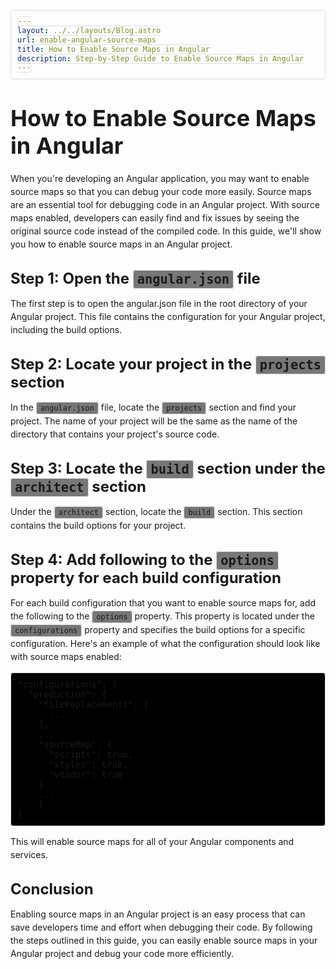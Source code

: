 ```yaml
---
layout: ../../layouts/Blog.astro
url: enable-angular-source-maps
title: How to Enable Source Maps in Angular
description: Step-by-Step Guide to Enable Source Maps in Angular
---
```


<style>
  h1 {
    font-size: 36px;
    font-weight: bold;
    margin-top: 40px;
    margin-bottom: 20px;
  }

  h2 {
    font-size: 24px;
    font-weight: bold;
    margin-top: 30px;
    margin-bottom: 15px;
  }

  p {
    margin-bottom: 15px;
    line-height: 1.5;
  }

  code {
    background-color: #787676;
    border: 1px solid #ddd;
    border-radius: 4px;
    font-family: Consolas, monospace;
    padding: 2px 6px;
  }

  pre {
    background-color: #000000;
    border: 1px solid #ddd;
    border-radius: 4px;
    font-family: Consolas, monospace;
    padding: 10px;
    overflow-x: auto;
  }
</style>

# How to Enable Source Maps in Angular

When you're developing an Angular application, you may want to enable source maps so that you can debug your code more easily. Source maps are an essential tool for debugging code in an Angular project. With source maps enabled, developers can easily find and fix issues by seeing the original source code instead of the compiled code. In this guide, we'll show you how to enable source maps in an Angular project.

## Step 1: Open the `angular.json` file

The first step is to open the angular.json file in the root directory of your Angular project. This file contains the configuration for your Angular project, including the build options.

## Step 2: Locate your project in the `projects` section

In the <code>angular.json</code> file, locate the <code>projects</code> section and find your project. The name of your project will be the same as the name of the directory that contains your project's source code.

## Step 3: Locate the `build` section under the `architect` section

Under the <code>architect</code> section, locate the <code>build</code> section. This section contains the build options for your project.

## Step 4: Add following to the `options` property for each build configuration

For each build configuration that you want to enable source maps for, add the following to the `options` property. This property is located under the `configurations` property and specifies the build options for a specific configuration. Here's an example of what the configuration should look like with source maps enabled:

<pre>
"configurations": {
  "production": {
    "fileReplacements": [
      ...
    ],
    ...
    "sourceMap": {
      "scripts": true,
      "styles": true,
      "vendor": true
    }
    ...
    }
}
</pre>

This will enable source maps for all of your Angular components and services.

## Conclusion

Enabling source maps in an Angular project is an easy process that can save developers time and effort when debugging their code. By following the steps outlined in this guide, you can easily enable source maps in your Angular project and debug your code more efficiently.
